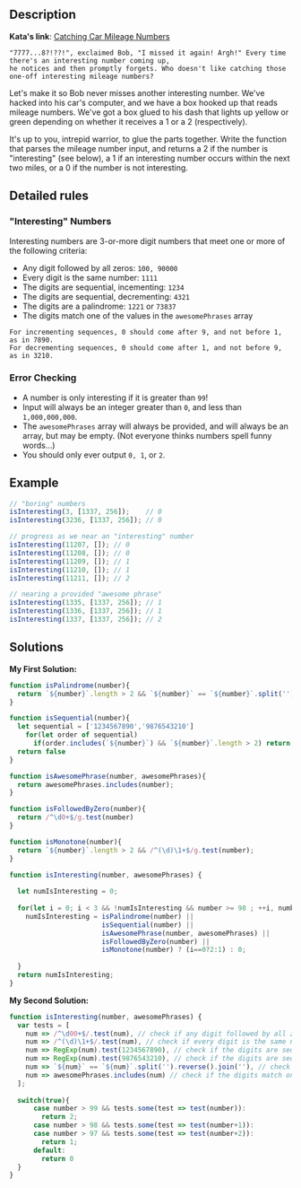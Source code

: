 ## Description

**Kata's link**: [Catching Car Mileage Numbers](https://www.codewars.com/kata/52c4dd683bfd3b434c000292/javascript)

```
"7777...8?!??!", exclaimed Bob, "I missed it again! Argh!" Every time there's an interesting number coming up, 
he notices and then promptly forgets. Who doesn't like catching those one-off interesting mileage numbers?
```

Let's make it so Bob never misses another interesting number. We've hacked into his car's computer, and we have a box hooked up that reads mileage numbers. We've got a box glued to his dash that lights up yellow or green depending on whether it receives a 1 or a 2 (respectively).

It's up to you, intrepid warrior, to glue the parts together. Write the function that parses the mileage number input, and returns a 2 if the number is "interesting" (see below), a 1 if an interesting number occurs within the next two miles, or a 0 if the number is not interesting.

## Detailed rules

### "Interesting" Numbers
Interesting numbers are 3-or-more digit numbers that meet one or more of the following criteria:
* Any digit followed by all zeros: ```100, 90000```
* Every digit is the same number: ```1111```
* The digits are sequential, incementing: ```1234```
* The digits are sequential, decrementing: ```4321```
* The digits are a palindrome: ```1221``` or ```73837```
* The digits match one of the values in the ```awesomePhrases``` array

```
For incrementing sequences, 0 should come after 9, and not before 1, as in 7890.
For decrementing sequences, 0 should come after 1, and not before 9, as in 3210.
```

### Error Checking
* A number is only interesting if it is greater than ```99```!
* Input will always be an integer greater than ```0```, and less than ```1,000,000,000```.
* The ```awesomePhrases``` array will always be provided, and will always be an array, but may be empty. (Not everyone thinks numbers spell funny words...)
* You should only ever output ```0, 1```, or ```2```.


## Example

```js
// "boring" numbers
isInteresting(3, [1337, 256]);    // 0
isInteresting(3236, [1337, 256]); // 0

// progress as we near an "interesting" number
isInteresting(11207, []); // 0
isInteresting(11208, []); // 0
isInteresting(11209, []); // 1
isInteresting(11210, []); // 1
isInteresting(11211, []); // 2

// nearing a provided "awesome phrase"
isInteresting(1335, [1337, 256]); // 1
isInteresting(1336, [1337, 256]); // 1
isInteresting(1337, [1337, 256]); // 2
```

## Solutions

**My First Solution:**


```js
function isPalindrome(number){   
  return `${number}`.length > 2 && `${number}` == `${number}`.split('').reverse().join('') 
}

function isSequential(number){    
  let sequential = ['1234567890','9876543210']
    for(let order of sequential)
      if(order.includes(`${number}`) && `${number}`.length > 2) return true
  return false
}

function isAwesomePhrase(number, awesomePhrases){
  return awesomePhrases.includes(number);
}

function isFollowedByZero(number){ 
  return /^\d0+$/g.test(number)
}

function isMonotone(number){
  return `${number}`.length > 2 && /^(\d)\1+$/g.test(number);
}

function isInteresting(number, awesomePhrases) {
  
  let numIsInteresting = 0;  
  
  for(let i = 0; i < 3 && !numIsInteresting && number >= 98 ; ++i, number++){             
    numIsInteresting = isPalindrome(number) ||
                       isSequential(number) || 
                       isAwesomePhrase(number, awesomePhrases) ||
                       isFollowedByZero(number) ||
                       isMonotone(number) ? (i==0?2:1) : 0;
  
  } 
  return numIsInteresting;  
}
```

**My Second Solution:**

```js
function isInteresting(number, awesomePhrases) {
  var tests = [
    num => /^\d00+$/.test(num), // check if any digit followed by all zeros
    num => /^(\d)\1+$/.test(num), // check if every digit is the same number
    num => RegExp(num).test(1234567890), // check if the digits are sequential, incementing
    num => RegExp(num).test(9876543210), // check if the digits are sequential, decrementing
    num => `${num}` == `${num}`.split('').reverse().join(''), // check if the digits are a palindrome
    num => awesomePhrases.includes(num) // check if the digits match one of the values in the awesomePhrases array
  ];
  
  switch(true){
      case number > 99 && tests.some(test => test(number)):
        return 2;
      case number > 98 && tests.some(test => test(number+1)):
      case number > 97 && tests.some(test => test(number+2)):
        return 1;
      default: 
        return 0
  }
}
```


